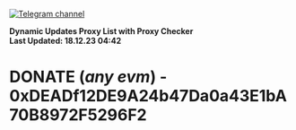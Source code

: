 [![Telegram channel](https://img.shields.io/endpoint?url=https://runkit.io/damiankrawczyk/telegram-badge/branches/master?url=https://t.me/n4z4v0d)](https://t.me/n4z4v0d) 

**Dynamic Updates Proxy List with Proxy Checker**  
**Last Updated: 18.12.23 04:42**

# DONATE (_any evm_) - 0xDEADf12DE9A24b47Da0a43E1bA70B8972F5296F2
